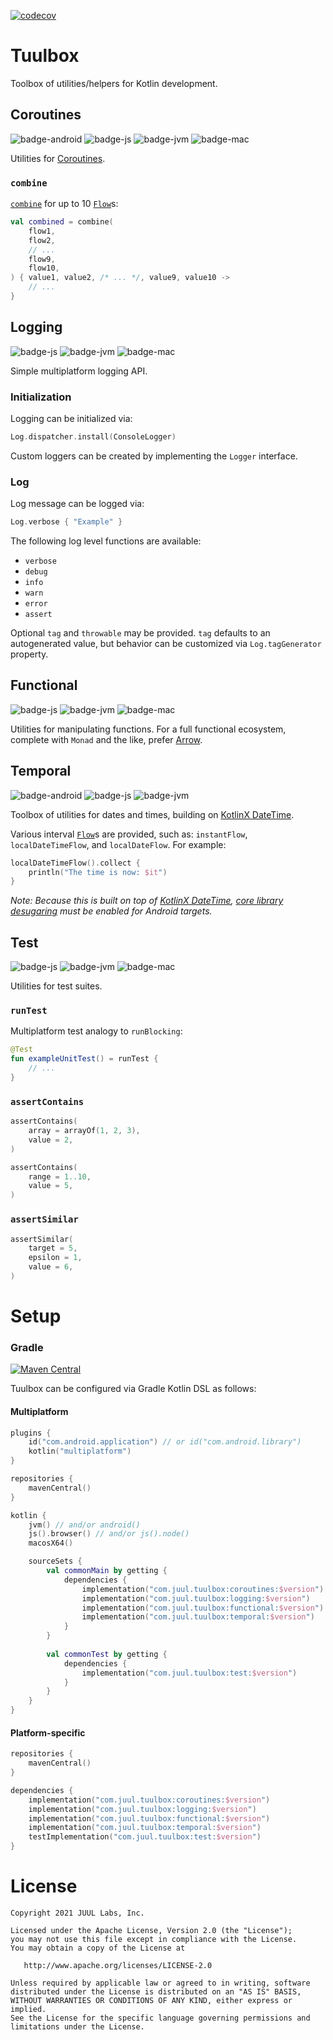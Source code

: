 [![codecov](https://codecov.io/gh/JuulLabs/tuulbox/branch/main/graph/badge.svg?token=24ilSLPwN2)](https://codecov.io/gh/JuulLabs/tuulbox)

# Tuulbox

Toolbox of utilities/helpers for Kotlin development.

## Coroutines

![badge-android]
![badge-js]
![badge-jvm]
![badge-mac]

Utilities for [Coroutines].

### `combine`

[`combine`] for up to 10 [`Flow`]s:

```kotlin
val combined = combine(
    flow1,
    flow2,
    // ...
    flow9,
    flow10,
) { value1, value2, /* ... */, value9, value10 ->
    // ...
}
```

## Logging

![badge-js]
![badge-jvm]
![badge-mac]

Simple multiplatform logging API.

### Initialization

Logging can be initialized via:

```kotlin
Log.dispatcher.install(ConsoleLogger)
```

Custom loggers can be created by implementing the `Logger` interface.

### Log

Log message can be logged via:

```kotlin
Log.verbose { "Example" }
```

The following log level functions are available:
- `verbose`
- `debug`
- `info`
- `warn`
- `error`
- `assert`

Optional `tag` and `throwable` may be provided. `tag` defaults to an autogenerated value, but behavior can be customized
via `Log.tagGenerator` property.

## Functional

![badge-js]
![badge-jvm]
![badge-mac]

Utilities for manipulating functions.
For a full functional ecosystem, complete with `Monad` and the like, prefer [Arrow](https://arrow-kt.io/).

## Temporal

![badge-android]
![badge-js]
![badge-jvm]

Toolbox of utilities for dates and times, building on [KotlinX DateTime].

Various interval [`Flow`]s are provided, such as: `instantFlow`, `localDateTimeFlow`, and `localDateFlow`. For example:

```kotlin
localDateTimeFlow().collect {
    println("The time is now: $it")
}
```

_Note: Because this is built on top of [KotlinX DateTime], [core library desugaring] must be enabled for Android targets._

## Test

![badge-js]
![badge-jvm]
![badge-mac]

Utilities for test suites.

### `runTest`

Multiplatform test analogy to `runBlocking`:

```kotlin
@Test
fun exampleUnitTest() = runTest {
    // ...
}
```

### `assertContains`

```kotlin
assertContains(
    array = arrayOf(1, 2, 3),
    value = 2,
)
```

```kotlin
assertContains(
    range = 1..10,
    value = 5,
)
```

### `assertSimilar`

```kotlin
assertSimilar(
    target = 5,
    epsilon = 1,
    value = 6,
)
```

# Setup

### Gradle

[![Maven Central](https://maven-badges.herokuapp.com/maven-central/com.juul.tuulbox/coroutines/badge.svg)](https://search.maven.org/search?q=g:com.juul.tuulbox)

Tuulbox can be configured via Gradle Kotlin DSL as follows:

#### Multiplatform

```kotlin
plugins {
    id("com.android.application") // or id("com.android.library")
    kotlin("multiplatform")
}

repositories {
    mavenCentral()
}

kotlin {
    jvm() // and/or android()
    js().browser() // and/or js().node()
    macosX64()

    sourceSets {
        val commonMain by getting {
            dependencies {
                implementation("com.juul.tuulbox:coroutines:$version")
                implementation("com.juul.tuulbox:logging:$version")
                implementation("com.juul.tuulbox:functional:$version")
                implementation("com.juul.tuulbox:temporal:$version")
            }
        }
        
        val commonTest by getting {
            dependencies {
                implementation("com.juul.tuulbox:test:$version")
            }
        }
    }
}
```

#### Platform-specific

```kotlin
repositories {
    mavenCentral()
}

dependencies {
    implementation("com.juul.tuulbox:coroutines:$version")
    implementation("com.juul.tuulbox:logging:$version")
    implementation("com.juul.tuulbox:functional:$version")
    implementation("com.juul.tuulbox:temporal:$version")
    testImplementation("com.juul.tuulbox:test:$version")
}
```

# License

```
Copyright 2021 JUUL Labs, Inc.

Licensed under the Apache License, Version 2.0 (the "License");
you may not use this file except in compliance with the License.
You may obtain a copy of the License at

   http://www.apache.org/licenses/LICENSE-2.0

Unless required by applicable law or agreed to in writing, software
distributed under the License is distributed on an "AS IS" BASIS,
WITHOUT WARRANTIES OR CONDITIONS OF ANY KIND, either express or implied.
See the License for the specific language governing permissions and
limitations under the License.
```


[Collections]: https://kotlinlang.org/docs/reference/collections-overview.html
[Coroutines]: https://kotlinlang.org/docs/reference/coroutines-overview.html
[KotlinX DateTime]: https://github.com/Kotlin/kotlinx-datetime
[core library desugaring]: https://developer.android.com/studio/write/java8-support#library-desugaring
[`combine`]: https://kotlin.github.io/kotlinx.coroutines/kotlinx-coroutines-core/kotlinx.coroutines.flow/combine.html
[`Flow`]: https://kotlin.github.io/kotlinx.coroutines/kotlinx-coroutines-core/kotlinx.coroutines.flow/-flow/index.html

[badge-android]: http://img.shields.io/badge/platform-android-6EDB8D.svg?style=flat
[badge-ios]: http://img.shields.io/badge/platform-ios-CDCDCD.svg?style=flat
[badge-js]: http://img.shields.io/badge/platform-js-F8DB5D.svg?style=flat
[badge-jvm]: http://img.shields.io/badge/platform-jvm-DB413D.svg?style=flat
[badge-linux]: http://img.shields.io/badge/platform-linux-2D3F6C.svg?style=flat
[badge-windows]: http://img.shields.io/badge/platform-windows-4D76CD.svg?style=flat
[badge-mac]: http://img.shields.io/badge/platform-macos-111111.svg?style=flat
[badge-watchos]: http://img.shields.io/badge/platform-watchos-C0C0C0.svg?style=flat
[badge-tvos]: http://img.shields.io/badge/platform-tvos-808080.svg?style=flat
[badge-wasm]: https://img.shields.io/badge/platform-wasm-624FE8.svg?style=flat
